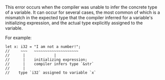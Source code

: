 This error occurs when the compiler was unable to infer the concrete type of a
variable. It can occur for several cases, the most common of which is a
mismatch in the expected type that the compiler inferred for a variable's
initializing expression, and the actual type explicitly assigned to the
variable.

For example:

```compile_fail,E0308
let x: i32 = "I am not a number!";
//     ~~~   ~~~~~~~~~~~~~~~~~~~~
//      |             |
//      |    initializing expression;
//      |    compiler infers type `&str`
//      |
//    type `i32` assigned to variable `x`
```
